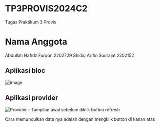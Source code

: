 # TP3PROVIS2024C2
Tugas Praktikum 3 Provis

# Nama Anggota
Abdullah Hafidz Furqon 2202729
Shidiq Arifin Sudrajat 2202152

## Aplikasi bloc
![image](https://github.com/hafidzf25/TP3PROVIS2024C2/assets/118581965/589b0b37-75c3-4616-970a-1f80ec9d9fa0)

## Aplikasi provider
![Provider - Tampilan awal sebelum diklik button refresh](https://github.com/hafidzf25/TP3PROVIS2024C2/assets/117885795/7b55e2a1-b4c5-40f2-8e8f-b39d327068ab)

Cara memunculkan data nya adalah dengan mengklik button di kanan atas
